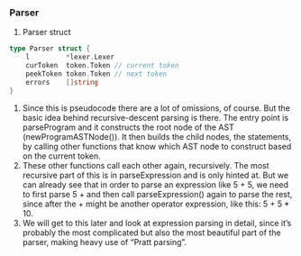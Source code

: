### Parser

1. Parser struct
```go
type Parser struct {
	l         *lexer.Lexer
	curToken  token.Token // current token
	peekToken token.Token // next token
	errors    []string
}

```
1. Since this is pseudocode there are a lot of omissions, of course. But the basic idea behind
    recursive-descent parsing is there. The entry point is parseProgram and it constructs the root
    node of the AST (newProgramASTNode()). It then builds the child nodes, the statements, by
    calling other functions that know which AST node to construct based on the current token.
2. These other functions call each other again, recursively.
        The most recursive part of this is in parseExpression and is only hinted at. But we can already
        see that in order to parse an expression like 5 + 5, we need to first parse 5 + and then call
        parseExpression() again to parse the rest, since after the + might be another operator expression,
like this: 5 + 5 * 10.
3. We will get to this later and look at expression parsing in detail, since it’s
    probably the most complicated but also the most beautiful part of the parser, making heavy
    use of “Pratt parsing”.
